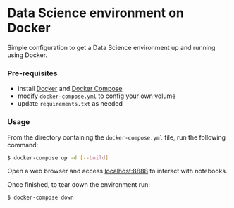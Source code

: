 # Data Science environment on Docker
Simple configuration to get a Data Science environment up and running using Docker.

### Pre-requisites

- install [Docker](https://docs.docker.com/get-docker/) and [Docker Compose](https://docs.docker.com/compose/install/)
- modify `docker-compose.yml` to config your own volume
- update `requirements.txt` as needed

### Usage

From the directory containing the `docker-compose.yml` file, run the following command:

```bash
$ docker-compose up -d [--build]
```

Open a web browser and access [localhost:8888](http://localhost:8888) to interact with notebooks.

Once finished, to tear down the environment run:

```
$ docker-compose down
```